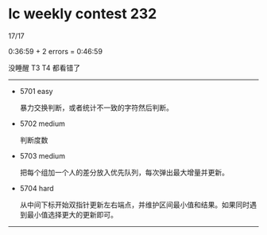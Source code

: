 # lc weekly contest 232

17/17

0:36:59 + 2 errors = 0:46:59

没睡醒 T3 T4 都看错了

------

- 5701 easy

    暴力交换判断，或者统计不一致的字符然后判断。

- 5702 medium

    判断度数

- 5703 medium

    把每个组加一个人的差分放入优先队列，每次弹出最大增量并更新。

- 5704 hard

    从中间下标开始双指针更新左右端点，并维护区间最小值和结果。如果同时遇到最小值选择更大的更新即可。

------